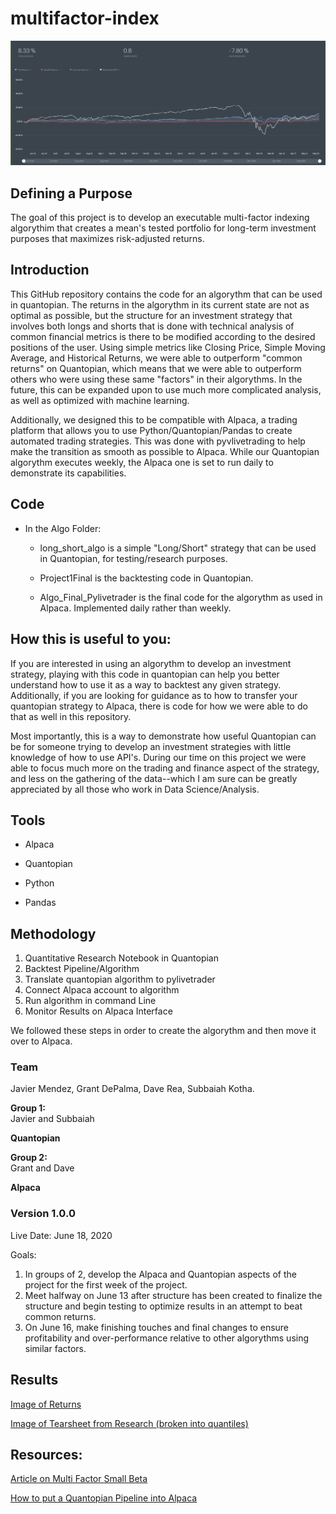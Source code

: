 # multifactor-index

![returns](Images/returns-final.JPG)



## Defining a Purpose
The goal of this project is to develop an executable multi-factor indexing algorythim that creates a mean's tested portfolio for long-term investment purposes that maximizes risk-adjusted returns.

## Introduction
This GitHub repository contains the code for an algorythm that can be used in quantopian. The returns in the algorythm in its current state are not as optimal as possible, but the structure for an investment strategy that involves both longs and shorts that is done with technical analysis of common financial metrics is there to be modified according to the desired positions of the user. Using simple metrics like Closing Price, Simple Moving Average, and Historical Returns, we were able to outperform "common returns" on Quantopian, which means that we were able to outperform others who were using these same "factors" in their algorythms. In the future, this can be expanded upon to use much more complicated analysis, as well as optimized with machine learning. 

Additionally, we designed this to be compatible with Alpaca, a trading platform that allows you to use Python/Quantopian/Pandas to create automated trading strategies. This was done with pyvlivetrading to help make the transition as smooth as possible to Alpaca. While our Quantopian algorythm executes weekly, the Alpaca one is set to run daily to demonstrate its capabilities. 


## Code

*  In the Algo Folder:
  
    * long_short_algo is a simple "Long/Short" strategy that can be used in Quantopian, for testing/research purposes.
    
    * Project1Final is the backtesting code in Quantopian.
    
    * Algo_Final_Pylivetrader is the final code for the algorythm as used in Alpaca. Implemented daily rather than weekly. 

## How this is useful to you:

If you are interested in using an algorythm to develop an investment strategy, playing with this code in quantopian can help you better understand how to use it as a way to backtest any given strategy. Additionally, if you are looking for guidance as to how to transfer your quantopian strategy to Alpaca, there is code for how we were able to do that as well in this repository. 

Most importantly, this is a way to demonstrate how useful Quantopian can be for someone trying to develop an investment strategies with little knowledge of how to use API's. During our time on this project we were able to focus much more on the trading and finance aspect of the strategy, and less on the gathering of the data--which I am sure can be greatly appreciated by all those who work in Data Science/Analysis. 

## Tools
* Alpaca

* Quantopian 

* Python

* Pandas

## Methodology

1. Quantitative Research Notebook in Quantopian
2. Backtest Pipeline/Algorithm 
3. Translate quantopian algorithm to pylivetrader
4. Connect Alpaca account to algorithm
5. Run algorithm in command Line
6. Monitor Results on Alpaca Interface

We followed these steps in order to create the algorythm and then move it over to Alpaca. 

### Team

Javier Mendez, Grant DePalma, Dave Rea, Subbaiah Kotha.

**Group 1:**  
Javier and Subbaiah  

**Quantopian**

**Group 2:**  
Grant and Dave  

**Alpaca**

### Version 1.0.0

Live Date: June 18, 2020

Goals:
1. In groups of 2, develop the Alpaca and Quantopian aspects of the project for the first week of the project. 
2. Meet halfway on June 13 after structure has been created to finalize the structure and begin testing to optimize results in an attempt to beat common returns. 
3. On June 16, make finishing touches and final changes to ensure profitability and over-performance relative to other algorythms using similar factors. 

## Results

[Image of Returns](Images/numbers-final.JPG)

[Image of Tearsheet from Research (broken into quantiles)](Images/tearsheet.png)

## Resources: 
[Article on Multi Factor Small Beta](https://www.quantopian.com/posts/multi-factor-smart-beta-strategy-you-can-actually-use-with-confidence)

[How to put a Quantopian Pipeline into Alpaca](https://alpaca.markets/docs/alpaca-works-with/quantopian-to-pipeline-live/
)
